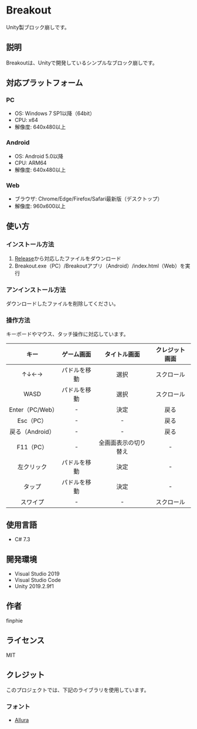 # Breakout

Unity製ブロック崩しです。

## 説明

Breakoutは、Unityで開発しているシンプルなブロック崩しです。

## 対応プラットフォーム

### PC

- OS: Windows 7 SP1以降（64bit）
- CPU: x64
- 解像度: 640x480以上

### Android

- OS: Android 5.0以降
- CPU: ARM64
- 解像度: 640x480以上

### Web

- ブラウザ: Chrome/Edge/Firefox/Safari最新版（デスクトップ）
- 解像度: 960x600以上

## 使い方

### インストール方法

1. [Release](https://github.com/finphie/Breakout/releases)から対応したファイルをダウンロード
1. Breakout.exe（PC）/Breakoutアプリ（Android）/index.html（Web）を実行

### アンインストール方法

ダウンロードしたファイルを削除してください。

### 操作方法

キーボードやマウス、タッチ操作に対応しています。

キー|ゲーム画面|タイトル画面|クレジット画面
:-:|:-:|:-:|:-:
↑↓←→|パドルを移動|選択|スクロール
WASD|パドルを移動|選択|スクロール
Enter（PC/Web）|-|決定|戻る
Esc（PC）|-|-|戻る
戻る（Android）|-|-|戻る
F11（PC）|-|全画面表示の切り替え|-
左クリック|パドルを移動|決定|-
タップ|パドルを移動|決定|-
スワイプ|-|-|スクロール

## 使用言語

- C# 7.3

## 開発環境

- Visual Studio 2019
- Visual Studio Code
- Unity 2019.2.9f1

## 作者

finphie

## ライセンス

MIT

## クレジット

このプロジェクトでは、下記のライブラリを使用しています。

### フォント

- [Allura](https://fonts.google.com/specimen/Allura)